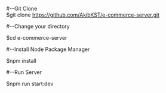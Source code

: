 #--Git Clone  
$git clone https://github.com/AkibKST/e-commerce-server.git

#--Change your directory

$cd e-commerce-server

#--Install Node Package Manager

$npm install

#--Run Server

$npm run start:dev

